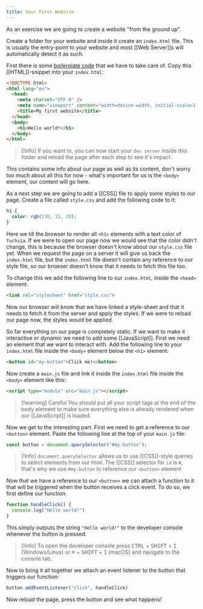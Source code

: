 ```yaml
---
title: Your First Website
---
```


As an exercise we are going to create a website "from the ground up".

Create a folder for your website and inside it create an `index.html` file. This is usually the entry-point to your website and most [[Web Server]]s will automatically detect it as such.

First there is some [boilerplate code](https://en.wikipedia.org/wiki/Boilerplate_code) that we have to take care of. Copy this [[HTML]]-snippet into your `index.html`:

```html
<!DOCTYPE html>
<html lang="en">
  <head>
    <meta charset="UTF-8" />
    <meta name="viewport" content="width=device-width, initial-scale=1.0" />
    <title>My first website</title>
  </head>
  <body>
    <h1>Hello world!</h1>
  </body>
</html>
```

> [!info]
> If you want to, you can now start your `dev server` inside this folder and reload the page after each step to see it's impact.

This contains some info about our page as well as its content, don't worry too much about all this for now - what's important for us is the `<body>` element, our content will go here.

As a next step we are going to add a [[CSS]] file to apply some styles to our page. Create a file called `style.css` and add the following code to it:

```css
h1 {
  color: rgb(130, 15, 20);
}
```

Here we till the browser to render all `<h1>` elements with a text color of `fuchsia`. If we were to open our page now we would see that the color didn't change, this is because the browser doesn't know about our `style.css` file yet. When we request the page on a server it will give us back the `index.html` file, but the `index.html` file doesn't contain any reference to our style file, so our browser doesn't know that it needs to fetch this file too.

To change this we add the following line to our `index.html`, inside the `<head>` element:

```html
<link rel="stylesheet" href="style.css">
```

Now our browser will know that we have linked a style-sheet and that it needs to fetch it from the server and apply the styles. If we were to reload our page now, the styles would be applied.

So far everything on our page is completely static. If we want to make it interactive or dynamic we need to add some [[JavaScript]]. First we need an element that we want to interact with. Add the following line to your `index.html` file inside the `<body>` element below the `<h1>` element:

```html
<button id="my-button">Click me!</button>
```

Now create a `main.js` file and link it inside the `index.html` file inside the `<body>` element like this:

```html
<script type="module" src="main.js"></script>
```

> [!warning] Careful
> You should put all your script tags at the end of the body element to make sure everything else is already rendered when our [[JavaScript]] is loaded.

Now we get to the interesting part. First we need to get a reference to our `<button>` element. Paste the following line at the top of your `main.js` file:

```js
const button = document.querySelector("#my-button");
```

> [!info]
> `document.querySelector` allows us to use [[CSS]]-style queries to select elements from our html. The [[CSS]] selector for `id` is `#`, that's why we use `#my-button` to reference our `<button>` element

Now that we have a reference to our `<button>` we can attach a function to it that will be triggered when the button receives a click event. To do so, we first define our function:

```js
function handleClick() {
  console.log("Hello world!")
}
```

This simply outputs the string `"Hello world!"` to the developer console whenever the button is pressed.

>[!info]
>To open the developer console press <kbd>CTRL</kbd> + <kbd>SHIFT</kbd> + <kbd>I</kbd> (Windows/Linux) or <kbd>⌘</kbd> + <kbd>SHIFT</kbd> + <kbd>I</kbd> (macOS) and navigate to the console tab.

Now to bring it all together we attach an event listener to the button that triggers our function:

```js
button.addEventListener("click", handleClick)
```

Now reload the page, press the button and see what happens!
